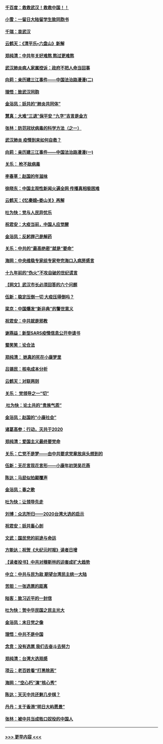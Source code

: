 #### [千百度：救救武汉！救救中国！！](../pages/nsc993/n11836145.md?t=02011431) 
#### [小雪：一留日大陆留学生致同胞书](../pages/nsc993/n11834624.md?t=02011431) 
#### [千瑞：哀武汉](../pages/nsc993/n11833647.md?t=02011431) 
#### [云鹤天：《清平乐▪六盘山》新解](../pages/nsc993/n11833611.md?t=02011431) 
#### [郑纯清：中共年关好难熬 熬过更难熬](../pages/nsc993/n11833489.md?t=02011431) 
#### [武汉肺炎病人家属控诉：政府不把人命当回事](../pages/nsc993/n11833205.md?t=02011431) 
#### [向莉：亲历建三江事件——中国法治路漫漫(二)](../pages/nsc993/n11829102.md?t=02011431) 
#### [理悟：致武汉同胞](../pages/nsc993/n11831522.md?t=02011431) 
#### [金浴凤：妖共的“肺炎共同体”](../pages/nsc993/n11829448.md?t=02011431) 
#### [慧真：大难“三退”保平安 “九字”吉言是金方](../pages/nsc993/n11829501.md?t=02011431) 
#### [张林：防范冠状病毒的科学方法（之一）](../pages/nsc993/n11828618.md?t=02011431) 
#### [武汉肺炎 疫情到来如何自救？](../pages/nsc993/n11827632.md?t=02011431) 
#### [向莉：亲历建三江事件——中国法治路漫漫(一)](../pages/nsc993/n11827190.md?t=02011431) 
#### [关乐： 枪不敌病毒](../pages/nsc993/n11826746.md?t=02011431) 
#### [李春草：赵国的年滋味](../pages/nsc993/n11826321.md?t=02011431) 
#### [徐晓东：中国主观性新闻火遍全网 传播真相极困难](../pages/nsc993/n11826508.md?t=02011431) 
#### [云鹤天：《忆秦娥▪娄山关》再解](../pages/nsc993/n11824682.md?t=02011431) 
#### [吐为快：党与人民异忧乐](../pages/nsc993/n11824660.md?t=02011431) 
#### [祝君安：大疫当前，中国人应觉醒](../pages/nsc993/n11821946.md?t=02011431) 
#### [金浴凤：反躬罪己是解药](../pages/nsc993/n11820280.md?t=02011431) 
#### [关乐：中共的“最高绝密”就是“要命”](../pages/nsc993/n11816946.md?t=02011431) 
#### [海网：中央维稳专家组专家夸完海口入病房感言](../pages/nsc993/n11815138.md?t=02011431) 
#### [十九年前的“伪火”不攻自破的世纪谎言](../pages/nsc993/n11813238.md?t=02011431) 
#### [【网文】武汉市长必须回答的六个问题](../pages/nsc993/n11813848.md?t=02011431) 
#### [伍新：稳定压倒一切 大疫压得倒吗？](../pages/nsc993/n11812634.md?t=02011431) 
#### [梁京：中国爆发“新非典”的警世意义](../pages/nsc993/n11812554.md?t=02011431) 
#### [祝君安：中共就是邪教](../pages/nsc993/n11812431.md?t=02011431) 
#### [谢燕益：新型SARS疫情信息公开申请书](../pages/nsc993/n11808840.md?t=02011431) 
#### [蜀笑笑：论合法](../pages/nsc993/n11808064.md?t=02011431) 
#### [郑纯清： 她真的死在小康梦里](../pages/nsc993/n11806623.md?t=02011431) 
#### [吕锡民：核电成本分析](../pages/nsc993/n11806284.md?t=02011431) 
#### [云鹤天：对联两则](../pages/nsc993/n11805957.md?t=02011431) 
#### [关乐： 党领导之一“切”](../pages/nsc993/n11804505.md?t=02011431) 
#### [ 吐为快：论土共的“贵族气质”](../pages/nsc993/n11804490.md?t=02011431) 
#### [金浴凤：赵国的“小康社会”](../pages/nsc993/n11804452.md?t=02011431) 
#### [诸葛高参：行动，灭共于2020](../pages/nsc993/n11804120.md?t=02011431) 
#### [郑纯清：爱国主义最终要党命](../pages/nsc993/n11802197.md?t=02011431) 
#### [关乐：亡党不是梦——由中共要求党章放床头想到的](../pages/nsc993/n11802156.md?t=02011431) 
#### [伍新：无花言现花言形——小康年初哭吴花燕](../pages/nsc993/n11800044.md?t=02011431) 
#### [陈达：马屁似拍颠覆声](../pages/nsc993/n11800010.md?t=02011431) 
#### [金浴凤：春之歌](../pages/nsc993/n11797687.md?t=02011431) 
#### [吐为快：让领导先走](../pages/nsc993/n11797512.md?t=02011431) 
#### [刘博：众志所归——2020台湾大选的启示](../pages/nsc993/n11796878.md?t=02011431) 
#### [祝君安：妖共畜心剖](../pages/nsc993/n11794273.md?t=02011431) 
#### [文武：国民党的前途与命运](../pages/nsc993/n11794198.md?t=02011431) 
#### [方能达：祝贺《大纪元时报》读者日增](../pages/nsc993/n11793807.md?t=02011431) 
#### [【读者投书】中共对穆斯林的迫害成扩大趋势](../pages/nsc993/n11791371.md?t=02011431) 
#### [中立：中共与民为敌 期望台湾民主统一大陆](../pages/nsc993/n11790392.md?t=02011431) 
#### [苦胆：一张选票的距离](../pages/nsc993/n11788914.md?t=02011431) 
#### [陆客：致习近平的一封信](../pages/nsc993/n11788867.md?t=02011431) 
#### [吐为快：贺中华民国之民主光大](../pages/nsc993/n11788618.md?t=02011431) 
#### [金浴凤：末日党之像](../pages/nsc993/n11787475.md?t=02011431) 
#### [理悟：中共不是中国](../pages/nsc993/n11787463.md?t=02011431) 
#### [念贲：没有选票  我们去奋斗去努力](../pages/nsc993/n11787398.md?t=02011431) 
#### [郑纯清：台湾大选观感](../pages/nsc993/n11786210.md?t=02011431) 
#### [项云：老百姓看“打黑除恶”](../pages/nsc993/n11785398.md?t=02011431) 
#### [海网：“空心朽”演“核心秀”](../pages/nsc993/n11783874.md?t=02011431) 
#### [陈达：天灭中共还剩几步棋？](../pages/nsc993/n11783719.md?t=02011431) 
#### [丹丹：关于香港“明日大屿愿景”](../pages/nsc993/n11783273.md?t=02011431) 
#### [张林：被中共当成牲口奴役的中国人](../pages/nsc993/n11782397.md?t=02011431) 

----
#### [ >>> 更早内容 <<< ](../indexes/nsc993-earlier.md)
